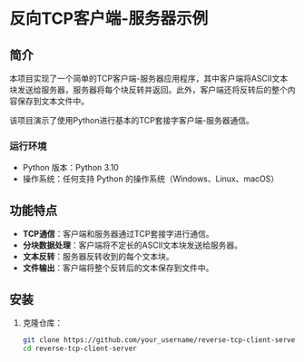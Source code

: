 # 反向TCP客户端-服务器示例

## 简介

本项目实现了一个简单的TCP客户端-服务器应用程序，其中客户端将ASCII文本块发送给服务器，服务器将每个块反转并返回。此外，客户端还将反转后的整个内容保存到文本文件中。

该项目演示了使用Python进行基本的TCP套接字客户端-服务器通信。

### 运行环境

- Python 版本：Python 3.10
- 操作系统：任何支持 Python 的操作系统（Windows、Linux、macOS）

## 功能特点

- **TCP通信**：客户端和服务器通过TCP套接字进行通信。
- **分块数据处理**：客户端将不定长的ASCII文本块发送给服务器。
- **文本反转**：服务器反转收到的每个文本块。
- **文件输出**：客户端将整个反转后的文本保存到文件中。

## 安装

1. 克隆仓库：

   ```bash
   git clone https://github.com/your_username/reverse-tcp-client-server.git
   cd reverse-tcp-client-server
